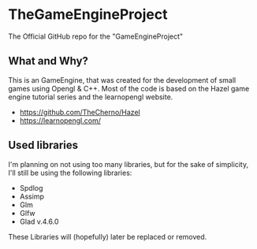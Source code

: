 # TheGameEngineProject
The Official GitHub repo for the "GameEngineProject"

## What and Why?
This is an GameEngine, that was created for the development of small games using Opengl & C++.
Most of the code is based on the Hazel game engine tutorial series and the learnopengl website.
- https://github.com/TheCherno/Hazel
- https://learnopengl.com/ 

## Used libraries
I'm planning on not using too many libraries, but for the sake of simplicity, I'll still be using the following libraries: 
- Spdlog
- Assimp
- Glm
- Glfw 
- Glad v.4.6.0

These Libraries will (hopefully) later be replaced or removed.
